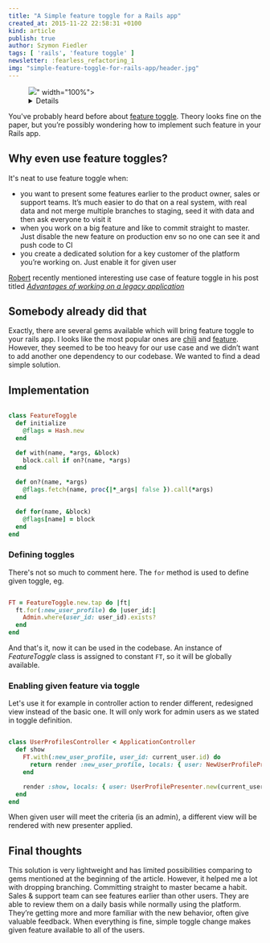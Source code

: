 ```yaml
---
title: "A Simple feature toggle for a Rails app"
created_at: 2015-11-22 22:58:31 +0100
kind: article
publish: true
author: Szymon Fiedler
tags: [ 'rails', 'feature toggle' ]
newsletter: :fearless_refactoring_1
img: "simple-feature-toggle-for-rails-app/header.jpg"
---
```


<p>
  <figure>
    <img src="<%= src_fit("simple-feature-toggle-for-rails-app/header.jpg") %>" width="100%">
    <details>
      <a href="https://flic.kr/p/7zHjDq">Photo</a> available thanks to the courtesy of
      <a href="https://www.flickr.com/photos/33852688@N08/">Chris Costes</a>.
      <a href="https://creativecommons.org/licenses/by/2.0/">CC BY 2.0</a>
    </details>
  </figure>
</p>

You've probably heard before about [feature toggle](http://martinfowler.com/bliki/FeatureToggle.html). Theory looks fine on the paper, but you’re possibly wondering how to implement such feature in your Rails app.

<!-- more -->

## Why even use feature toggles?

It's neat to use feature toggle when:

  * you want to present some features earlier to the product owner, sales or support teams. It’s much easier to do that on a real system, with real data and not merge multiple branches to staging, seed it with data and then ask everyone to visit it
  * when you work on a big feature and like to commit straight to master. Just disable the new feature on production env so no one can see it and push code to CI
  * you create a dedicated solution for a key customer of the platform you’re working on. Just enable it for given user

[Robert](http://blog.arkency.com/by/pankowecki/) recently mentioned interesting use case of feature toggle in his post titled _[Advantages of working on a legacy application](http://blog.arkency.com/2015/10/advantages-of-working-on-a-legacy-rails-application/)_

## Somebody already did that

Exactly, there are several gems available which will bring feature toggle to your rails app. I looks like the most popular ones are [chili](https://github.com/balvig/chili) and [feature](https://github.com/mgsnova/feature). However, they seemed to be too heavy for our use case and we didn’t want to add another one dependency to our codebase. We wanted to find a dead simple solution.

## Implementation

```ruby

class FeatureToggle
  def initialize
    @flags = Hash.new
  end

  def with(name, *args, &block)
    block.call if on?(name, *args)
  end

  def on?(name, *args)
    @flags.fetch(name, proc{|*_args| false }).call(*args)
  end

  def for(name, &block)
    @flags[name] = block
  end
end

```

### Defining toggles

There's not so much to comment here. The `for` method is used to define given toggle, eg.

```ruby

FT = FeatureToggle.new.tap do |ft|
  ft.for(:new_user_profile) do |user_id:|
    Admin.where(user_id: user_id).exists?
  end
end

```

And that's it, now it can be used in the codebase. An instance of _FeatureToggle_ class is assigned to constant `FT`, so it will be globally available.

### Enabling given feature via toggle

Let's use it for example in controller action to render different, redesigned view instead of the basic one. It will only work for admin users as we stated in toggle definition.

```ruby

class UserProfilesController < ApplicationController
  def show
    FT.with(:new_user_profile, user_id: current_user.id) do
      return render :new_user_profile, locals: { user: NewUserProfilePresenter.new(current_user) }
    end

    render :show, locals: { user: UserProfilePresenter.new(current_user) }
  end
end

```

When given user will meet the criteria (is an admin), a different view will be rendered with new presenter applied.

## Final thoughts

This solution is very lightweight and has limited possibilities comparing to gems mentioned at the beginning of the article. However, it helped me a lot with dropping branching. Committing straight to master became a habit. Sales & support team can see features earlier than other users. They are able to review them on a daily basis while normally using the platform. They’re getting more and more familiar with the new behavior, often give valuable feedback. When everything is fine, simple toggle change makes given feature available to all of the users.
